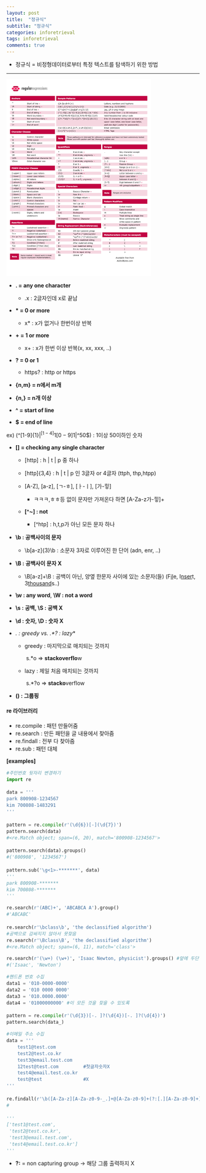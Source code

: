 ```yaml
---
layout: post
title:  "정규식"
subtitle: "정규식"
categories: inforetrieval
tags: inforetrieval
comments: true
---
```


- 정규식 = 비정형데이터로부터 특정 텍스트를 탐색하기 위한 방법

---

<img src="https://github.com/popo97kr/popo97kr.github.io/blob/master/assets/img/re.png?raw=true" alt="image1" style="zoom:50%;" />



- **.  = any one character**

  - .x : 2글자인데 x로 끝남

  

- **\* = 0 or more** 

  - x* : x가 없거나 한번이상 반복

- **\+ = 1 or more**

  - x+ : x가 한번 이상 반복(x, xx, xxx, ..)

- **? = 0 or 1**

  - https? : http or https

- **{n,m} = n에서 m개**

- **{n,} = n개 이상**

  

- **^ = start of line**
- **$ = end of line**

ex) (^[1-9]{1}$|^[1-4]{1}[0-9]{1}$|^50$) : 1이상 50이하인 숫자



- **[] = checking any single character**

  - [http] : h | t | p 중 하나

  - [http]{3,4} : h | t | p 인 3글자 or 4글자 (ttph, thp,htpp)

  - [A-Z], [a-z], [ㄱ-ㅎ], [ㅏ-ㅣ], [가-힣] 

    - ㅋㅋㅋ,ㅎㅎ등 없이 문자만 가져온다 하면 [A-Za-z가-힣]+

  - **[^~] : not**

    - [^htp] : h,t,p가 아닌 모든 문자 하나

    

- **\b : 공백사이의 문자**

  - \b[a-z]{3}\b : 소문자 3자로 이루어진 한 단어 (adn, enr, ..)

- **\B : 공백사이 문자 X**

  - \B[a-z]+\B : 공백이 아닌, 양옆 한문자 사이에 있는 소문자(들) (F<u>il</u>e, I<u>nser</u>t, 3<u>thousand</u>s..)

- **\w : any word**, **\W : not a word**

- **\s : 공백, \S : 공백 X**

- **\d : 숫자, \D : 숫자 X**

  

- **.* : greedy vs. .*? : lazy**

  - greedy : 마지막으로 매치되는 것까지

    ​	s.*o => **stackoverflo**w

  - lazy : 제일 처음 매치되는 것까지

    ​	s.*?o => **stacko**verflow

    

- **() : 그룹핑**



#### re 라이브러리

- re.compile : 패턴 만들어줌
- re.search : 만든 패턴을 글 내용에서 찾아줌
- re.findall : 전부 다 찾아줌
- re.sub : 패턴 대체



**[examples]**

~~~python
#주민번호 뒷자리 변경하기
import re

data = '''
park 800908-1234567
kim 700808-1483291
'''

pattern = re.compile(r'(\d{6})[-](\d{7})')
pattern.search(data)
#<re.Match object; span=(6, 20), match='800908-1234567'>

pattern.search(data).groups()
#('800908', '1234567')

pattern.sub('\g<1>-*******', data)
'''
park 800908-*******
kim 700808-*******
'''
~~~

~~~python
re.search(r'(ABC)+', 'ABCABCA A').group()
#'ABCABC'

re.search(r'\bclass\b', 'the declassified algorithm') 
#공백으로 감싸지지 않아서 못찾음 
re.search(r'\Bclass\B', 'the declassified algorithm') 
#<re.Match object; span=(6, 11), match='class'>
~~~

~~~python
re.search(r'(\w+) (\w+)', 'Isaac Newton, physicist').groups() #앞에 두단어 찾기
#('Isaac', 'Newton')
~~~

~~~python
#핸드폰 번호 수집
data1 = '010-0000-0000'
data2 = '010 0000 0000'
data3 = '010.0000.0000'
data4 = '01000000000' #이 모든 것을 찾을 수 있도록

pattern = re.compile(r'(\d{3})[-. ]?(\d{4})[-. ]?(\d{4})')
pattern.search(data_)
~~~

~~~python
#이메일 주소 수집
data = '''
    test1@test.com
    test2@test.co.kr
    test3@email.test.com
    12test@test.com			#첫글자숫자X
    test4@email.test.co.kr
    test@test				#X
'''

re.findall(r'\b([A-Za-z][A-Za-z0-9-_.]+@[A-Za-z0-9]+(?:[.][A-Za-z0-9]+)+)', data)
#

'''
['test1@test.com',
 'test2@test.co.kr',
 'test3@email.test.com',
 'test4@email.test.co.kr']
'''

~~~

- **?:** = non capturing group -> 해당 그룹 출력하지 X